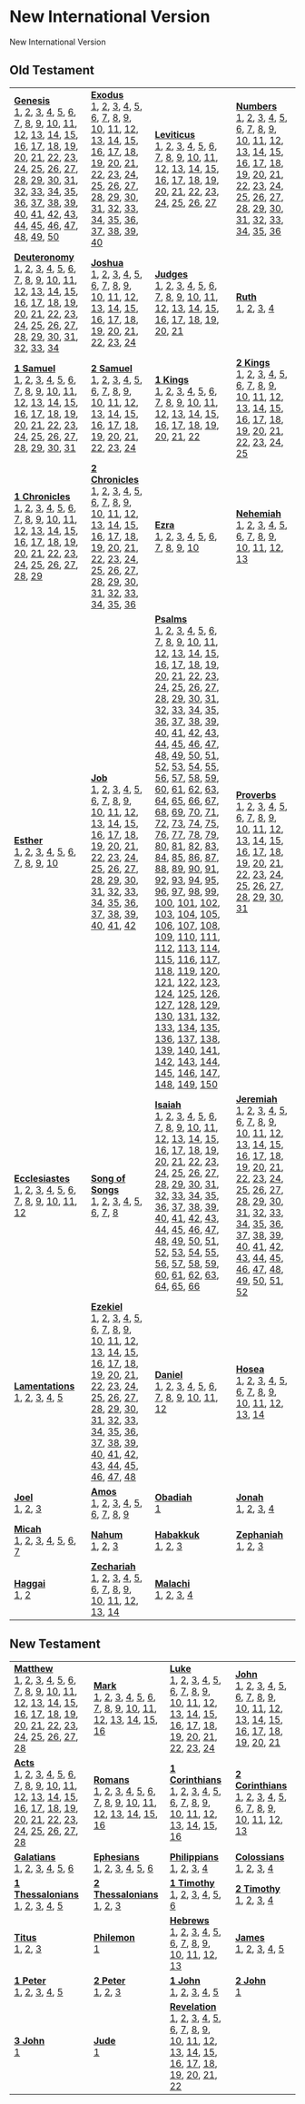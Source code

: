 # New International Version

New International Version



## Old Testament

<table>
<tr>
<td>
<b><a href='Gen.md'>Genesis</a></b><br/>
<a href='Gen.md#genesis-1'>1</a>, <a href='Gen.md#genesis-2'>2</a>, <a href='Gen.md#genesis-3'>3</a>, <a href='Gen.md#genesis-4'>4</a>, <a href='Gen.md#genesis-5'>5</a>, <a href='Gen.md#genesis-6'>6</a>, <a href='Gen.md#genesis-7'>7</a>, <a href='Gen.md#genesis-8'>8</a>, <a href='Gen.md#genesis-9'>9</a>, <a href='Gen.md#genesis-10'>10</a>, <a href='Gen.md#genesis-11'>11</a>, <a href='Gen.md#genesis-12'>12</a>, <a href='Gen.md#genesis-13'>13</a>, <a href='Gen.md#genesis-14'>14</a>, <a href='Gen.md#genesis-15'>15</a>, <a href='Gen.md#genesis-16'>16</a>, <a href='Gen.md#genesis-17'>17</a>, <a href='Gen.md#genesis-18'>18</a>, <a href='Gen.md#genesis-19'>19</a>, <a href='Gen.md#genesis-20'>20</a>, <a href='Gen.md#genesis-21'>21</a>, <a href='Gen.md#genesis-22'>22</a>, <a href='Gen.md#genesis-23'>23</a>, <a href='Gen.md#genesis-24'>24</a>, <a href='Gen.md#genesis-25'>25</a>, <a href='Gen.md#genesis-26'>26</a>, <a href='Gen.md#genesis-27'>27</a>, <a href='Gen.md#genesis-28'>28</a>, <a href='Gen.md#genesis-29'>29</a>, <a href='Gen.md#genesis-30'>30</a>, <a href='Gen.md#genesis-31'>31</a>, <a href='Gen.md#genesis-32'>32</a>, <a href='Gen.md#genesis-33'>33</a>, <a href='Gen.md#genesis-34'>34</a>, <a href='Gen.md#genesis-35'>35</a>, <a href='Gen.md#genesis-36'>36</a>, <a href='Gen.md#genesis-37'>37</a>, <a href='Gen.md#genesis-38'>38</a>, <a href='Gen.md#genesis-39'>39</a>, <a href='Gen.md#genesis-40'>40</a>, <a href='Gen.md#genesis-41'>41</a>, <a href='Gen.md#genesis-42'>42</a>, <a href='Gen.md#genesis-43'>43</a>, <a href='Gen.md#genesis-44'>44</a>, <a href='Gen.md#genesis-45'>45</a>, <a href='Gen.md#genesis-46'>46</a>, <a href='Gen.md#genesis-47'>47</a>, <a href='Gen.md#genesis-48'>48</a>, <a href='Gen.md#genesis-49'>49</a>, <a href='Gen.md#genesis-50'>50</a>
</td>
<td>
<b><a href='Exod.md'>Exodus</a></b><br/>
<a href='Exod.md#exodus-1'>1</a>, <a href='Exod.md#exodus-2'>2</a>, <a href='Exod.md#exodus-3'>3</a>, <a href='Exod.md#exodus-4'>4</a>, <a href='Exod.md#exodus-5'>5</a>, <a href='Exod.md#exodus-6'>6</a>, <a href='Exod.md#exodus-7'>7</a>, <a href='Exod.md#exodus-8'>8</a>, <a href='Exod.md#exodus-9'>9</a>, <a href='Exod.md#exodus-10'>10</a>, <a href='Exod.md#exodus-11'>11</a>, <a href='Exod.md#exodus-12'>12</a>, <a href='Exod.md#exodus-13'>13</a>, <a href='Exod.md#exodus-14'>14</a>, <a href='Exod.md#exodus-15'>15</a>, <a href='Exod.md#exodus-16'>16</a>, <a href='Exod.md#exodus-17'>17</a>, <a href='Exod.md#exodus-18'>18</a>, <a href='Exod.md#exodus-19'>19</a>, <a href='Exod.md#exodus-20'>20</a>, <a href='Exod.md#exodus-21'>21</a>, <a href='Exod.md#exodus-22'>22</a>, <a href='Exod.md#exodus-23'>23</a>, <a href='Exod.md#exodus-24'>24</a>, <a href='Exod.md#exodus-25'>25</a>, <a href='Exod.md#exodus-26'>26</a>, <a href='Exod.md#exodus-27'>27</a>, <a href='Exod.md#exodus-28'>28</a>, <a href='Exod.md#exodus-29'>29</a>, <a href='Exod.md#exodus-30'>30</a>, <a href='Exod.md#exodus-31'>31</a>, <a href='Exod.md#exodus-32'>32</a>, <a href='Exod.md#exodus-33'>33</a>, <a href='Exod.md#exodus-34'>34</a>, <a href='Exod.md#exodus-35'>35</a>, <a href='Exod.md#exodus-36'>36</a>, <a href='Exod.md#exodus-37'>37</a>, <a href='Exod.md#exodus-38'>38</a>, <a href='Exod.md#exodus-39'>39</a>, <a href='Exod.md#exodus-40'>40</a>
</td>
<td>
<b><a href='Lev.md'>Leviticus</a></b><br/>
<a href='Lev.md#leviticus-1'>1</a>, <a href='Lev.md#leviticus-2'>2</a>, <a href='Lev.md#leviticus-3'>3</a>, <a href='Lev.md#leviticus-4'>4</a>, <a href='Lev.md#leviticus-5'>5</a>, <a href='Lev.md#leviticus-6'>6</a>, <a href='Lev.md#leviticus-7'>7</a>, <a href='Lev.md#leviticus-8'>8</a>, <a href='Lev.md#leviticus-9'>9</a>, <a href='Lev.md#leviticus-10'>10</a>, <a href='Lev.md#leviticus-11'>11</a>, <a href='Lev.md#leviticus-12'>12</a>, <a href='Lev.md#leviticus-13'>13</a>, <a href='Lev.md#leviticus-14'>14</a>, <a href='Lev.md#leviticus-15'>15</a>, <a href='Lev.md#leviticus-16'>16</a>, <a href='Lev.md#leviticus-17'>17</a>, <a href='Lev.md#leviticus-18'>18</a>, <a href='Lev.md#leviticus-19'>19</a>, <a href='Lev.md#leviticus-20'>20</a>, <a href='Lev.md#leviticus-21'>21</a>, <a href='Lev.md#leviticus-22'>22</a>, <a href='Lev.md#leviticus-23'>23</a>, <a href='Lev.md#leviticus-24'>24</a>, <a href='Lev.md#leviticus-25'>25</a>, <a href='Lev.md#leviticus-26'>26</a>, <a href='Lev.md#leviticus-27'>27</a>
</td>
<td>
<b><a href='Num.md'>Numbers</a></b><br/>
<a href='Num.md#numbers-1'>1</a>, <a href='Num.md#numbers-2'>2</a>, <a href='Num.md#numbers-3'>3</a>, <a href='Num.md#numbers-4'>4</a>, <a href='Num.md#numbers-5'>5</a>, <a href='Num.md#numbers-6'>6</a>, <a href='Num.md#numbers-7'>7</a>, <a href='Num.md#numbers-8'>8</a>, <a href='Num.md#numbers-9'>9</a>, <a href='Num.md#numbers-10'>10</a>, <a href='Num.md#numbers-11'>11</a>, <a href='Num.md#numbers-12'>12</a>, <a href='Num.md#numbers-13'>13</a>, <a href='Num.md#numbers-14'>14</a>, <a href='Num.md#numbers-15'>15</a>, <a href='Num.md#numbers-16'>16</a>, <a href='Num.md#numbers-17'>17</a>, <a href='Num.md#numbers-18'>18</a>, <a href='Num.md#numbers-19'>19</a>, <a href='Num.md#numbers-20'>20</a>, <a href='Num.md#numbers-21'>21</a>, <a href='Num.md#numbers-22'>22</a>, <a href='Num.md#numbers-23'>23</a>, <a href='Num.md#numbers-24'>24</a>, <a href='Num.md#numbers-25'>25</a>, <a href='Num.md#numbers-26'>26</a>, <a href='Num.md#numbers-27'>27</a>, <a href='Num.md#numbers-28'>28</a>, <a href='Num.md#numbers-29'>29</a>, <a href='Num.md#numbers-30'>30</a>, <a href='Num.md#numbers-31'>31</a>, <a href='Num.md#numbers-32'>32</a>, <a href='Num.md#numbers-33'>33</a>, <a href='Num.md#numbers-34'>34</a>, <a href='Num.md#numbers-35'>35</a>, <a href='Num.md#numbers-36'>36</a>
</td></tr>
<tr>
<td>
<b><a href='Deut.md'>Deuteronomy</a></b><br/>
<a href='Deut.md#deuteronomy-1'>1</a>, <a href='Deut.md#deuteronomy-2'>2</a>, <a href='Deut.md#deuteronomy-3'>3</a>, <a href='Deut.md#deuteronomy-4'>4</a>, <a href='Deut.md#deuteronomy-5'>5</a>, <a href='Deut.md#deuteronomy-6'>6</a>, <a href='Deut.md#deuteronomy-7'>7</a>, <a href='Deut.md#deuteronomy-8'>8</a>, <a href='Deut.md#deuteronomy-9'>9</a>, <a href='Deut.md#deuteronomy-10'>10</a>, <a href='Deut.md#deuteronomy-11'>11</a>, <a href='Deut.md#deuteronomy-12'>12</a>, <a href='Deut.md#deuteronomy-13'>13</a>, <a href='Deut.md#deuteronomy-14'>14</a>, <a href='Deut.md#deuteronomy-15'>15</a>, <a href='Deut.md#deuteronomy-16'>16</a>, <a href='Deut.md#deuteronomy-17'>17</a>, <a href='Deut.md#deuteronomy-18'>18</a>, <a href='Deut.md#deuteronomy-19'>19</a>, <a href='Deut.md#deuteronomy-20'>20</a>, <a href='Deut.md#deuteronomy-21'>21</a>, <a href='Deut.md#deuteronomy-22'>22</a>, <a href='Deut.md#deuteronomy-23'>23</a>, <a href='Deut.md#deuteronomy-24'>24</a>, <a href='Deut.md#deuteronomy-25'>25</a>, <a href='Deut.md#deuteronomy-26'>26</a>, <a href='Deut.md#deuteronomy-27'>27</a>, <a href='Deut.md#deuteronomy-28'>28</a>, <a href='Deut.md#deuteronomy-29'>29</a>, <a href='Deut.md#deuteronomy-30'>30</a>, <a href='Deut.md#deuteronomy-31'>31</a>, <a href='Deut.md#deuteronomy-32'>32</a>, <a href='Deut.md#deuteronomy-33'>33</a>, <a href='Deut.md#deuteronomy-34'>34</a>
</td>
<td>
<b><a href='Josh.md'>Joshua</a></b><br/>
<a href='Josh.md#joshua-1'>1</a>, <a href='Josh.md#joshua-2'>2</a>, <a href='Josh.md#joshua-3'>3</a>, <a href='Josh.md#joshua-4'>4</a>, <a href='Josh.md#joshua-5'>5</a>, <a href='Josh.md#joshua-6'>6</a>, <a href='Josh.md#joshua-7'>7</a>, <a href='Josh.md#joshua-8'>8</a>, <a href='Josh.md#joshua-9'>9</a>, <a href='Josh.md#joshua-10'>10</a>, <a href='Josh.md#joshua-11'>11</a>, <a href='Josh.md#joshua-12'>12</a>, <a href='Josh.md#joshua-13'>13</a>, <a href='Josh.md#joshua-14'>14</a>, <a href='Josh.md#joshua-15'>15</a>, <a href='Josh.md#joshua-16'>16</a>, <a href='Josh.md#joshua-17'>17</a>, <a href='Josh.md#joshua-18'>18</a>, <a href='Josh.md#joshua-19'>19</a>, <a href='Josh.md#joshua-20'>20</a>, <a href='Josh.md#joshua-21'>21</a>, <a href='Josh.md#joshua-22'>22</a>, <a href='Josh.md#joshua-23'>23</a>, <a href='Josh.md#joshua-24'>24</a>
</td>
<td>
<b><a href='Judg.md'>Judges</a></b><br/>
<a href='Judg.md#judges-1'>1</a>, <a href='Judg.md#judges-2'>2</a>, <a href='Judg.md#judges-3'>3</a>, <a href='Judg.md#judges-4'>4</a>, <a href='Judg.md#judges-5'>5</a>, <a href='Judg.md#judges-6'>6</a>, <a href='Judg.md#judges-7'>7</a>, <a href='Judg.md#judges-8'>8</a>, <a href='Judg.md#judges-9'>9</a>, <a href='Judg.md#judges-10'>10</a>, <a href='Judg.md#judges-11'>11</a>, <a href='Judg.md#judges-12'>12</a>, <a href='Judg.md#judges-13'>13</a>, <a href='Judg.md#judges-14'>14</a>, <a href='Judg.md#judges-15'>15</a>, <a href='Judg.md#judges-16'>16</a>, <a href='Judg.md#judges-17'>17</a>, <a href='Judg.md#judges-18'>18</a>, <a href='Judg.md#judges-19'>19</a>, <a href='Judg.md#judges-20'>20</a>, <a href='Judg.md#judges-21'>21</a>
</td>
<td>
<b><a href='Ruth.md'>Ruth</a></b><br/>
<a href='Ruth.md#ruth-1'>1</a>, <a href='Ruth.md#ruth-2'>2</a>, <a href='Ruth.md#ruth-3'>3</a>, <a href='Ruth.md#ruth-4'>4</a>
</td></tr>
<tr>
<td>
<b><a href='1Sam.md'>1 Samuel</a></b><br/>
<a href='1Sam.md#1-samuel-1'>1</a>, <a href='1Sam.md#1-samuel-2'>2</a>, <a href='1Sam.md#1-samuel-3'>3</a>, <a href='1Sam.md#1-samuel-4'>4</a>, <a href='1Sam.md#1-samuel-5'>5</a>, <a href='1Sam.md#1-samuel-6'>6</a>, <a href='1Sam.md#1-samuel-7'>7</a>, <a href='1Sam.md#1-samuel-8'>8</a>, <a href='1Sam.md#1-samuel-9'>9</a>, <a href='1Sam.md#1-samuel-10'>10</a>, <a href='1Sam.md#1-samuel-11'>11</a>, <a href='1Sam.md#1-samuel-12'>12</a>, <a href='1Sam.md#1-samuel-13'>13</a>, <a href='1Sam.md#1-samuel-14'>14</a>, <a href='1Sam.md#1-samuel-15'>15</a>, <a href='1Sam.md#1-samuel-16'>16</a>, <a href='1Sam.md#1-samuel-17'>17</a>, <a href='1Sam.md#1-samuel-18'>18</a>, <a href='1Sam.md#1-samuel-19'>19</a>, <a href='1Sam.md#1-samuel-20'>20</a>, <a href='1Sam.md#1-samuel-21'>21</a>, <a href='1Sam.md#1-samuel-22'>22</a>, <a href='1Sam.md#1-samuel-23'>23</a>, <a href='1Sam.md#1-samuel-24'>24</a>, <a href='1Sam.md#1-samuel-25'>25</a>, <a href='1Sam.md#1-samuel-26'>26</a>, <a href='1Sam.md#1-samuel-27'>27</a>, <a href='1Sam.md#1-samuel-28'>28</a>, <a href='1Sam.md#1-samuel-29'>29</a>, <a href='1Sam.md#1-samuel-30'>30</a>, <a href='1Sam.md#1-samuel-31'>31</a>
</td>
<td>
<b><a href='2Sam.md'>2 Samuel</a></b><br/>
<a href='2Sam.md#2-samuel-1'>1</a>, <a href='2Sam.md#2-samuel-2'>2</a>, <a href='2Sam.md#2-samuel-3'>3</a>, <a href='2Sam.md#2-samuel-4'>4</a>, <a href='2Sam.md#2-samuel-5'>5</a>, <a href='2Sam.md#2-samuel-6'>6</a>, <a href='2Sam.md#2-samuel-7'>7</a>, <a href='2Sam.md#2-samuel-8'>8</a>, <a href='2Sam.md#2-samuel-9'>9</a>, <a href='2Sam.md#2-samuel-10'>10</a>, <a href='2Sam.md#2-samuel-11'>11</a>, <a href='2Sam.md#2-samuel-12'>12</a>, <a href='2Sam.md#2-samuel-13'>13</a>, <a href='2Sam.md#2-samuel-14'>14</a>, <a href='2Sam.md#2-samuel-15'>15</a>, <a href='2Sam.md#2-samuel-16'>16</a>, <a href='2Sam.md#2-samuel-17'>17</a>, <a href='2Sam.md#2-samuel-18'>18</a>, <a href='2Sam.md#2-samuel-19'>19</a>, <a href='2Sam.md#2-samuel-20'>20</a>, <a href='2Sam.md#2-samuel-21'>21</a>, <a href='2Sam.md#2-samuel-22'>22</a>, <a href='2Sam.md#2-samuel-23'>23</a>, <a href='2Sam.md#2-samuel-24'>24</a>
</td>
<td>
<b><a href='1Kgs.md'>1 Kings</a></b><br/>
<a href='1Kgs.md#1-kings-1'>1</a>, <a href='1Kgs.md#1-kings-2'>2</a>, <a href='1Kgs.md#1-kings-3'>3</a>, <a href='1Kgs.md#1-kings-4'>4</a>, <a href='1Kgs.md#1-kings-5'>5</a>, <a href='1Kgs.md#1-kings-6'>6</a>, <a href='1Kgs.md#1-kings-7'>7</a>, <a href='1Kgs.md#1-kings-8'>8</a>, <a href='1Kgs.md#1-kings-9'>9</a>, <a href='1Kgs.md#1-kings-10'>10</a>, <a href='1Kgs.md#1-kings-11'>11</a>, <a href='1Kgs.md#1-kings-12'>12</a>, <a href='1Kgs.md#1-kings-13'>13</a>, <a href='1Kgs.md#1-kings-14'>14</a>, <a href='1Kgs.md#1-kings-15'>15</a>, <a href='1Kgs.md#1-kings-16'>16</a>, <a href='1Kgs.md#1-kings-17'>17</a>, <a href='1Kgs.md#1-kings-18'>18</a>, <a href='1Kgs.md#1-kings-19'>19</a>, <a href='1Kgs.md#1-kings-20'>20</a>, <a href='1Kgs.md#1-kings-21'>21</a>, <a href='1Kgs.md#1-kings-22'>22</a>
</td>
<td>
<b><a href='2Kgs.md'>2 Kings</a></b><br/>
<a href='2Kgs.md#2-kings-1'>1</a>, <a href='2Kgs.md#2-kings-2'>2</a>, <a href='2Kgs.md#2-kings-3'>3</a>, <a href='2Kgs.md#2-kings-4'>4</a>, <a href='2Kgs.md#2-kings-5'>5</a>, <a href='2Kgs.md#2-kings-6'>6</a>, <a href='2Kgs.md#2-kings-7'>7</a>, <a href='2Kgs.md#2-kings-8'>8</a>, <a href='2Kgs.md#2-kings-9'>9</a>, <a href='2Kgs.md#2-kings-10'>10</a>, <a href='2Kgs.md#2-kings-11'>11</a>, <a href='2Kgs.md#2-kings-12'>12</a>, <a href='2Kgs.md#2-kings-13'>13</a>, <a href='2Kgs.md#2-kings-14'>14</a>, <a href='2Kgs.md#2-kings-15'>15</a>, <a href='2Kgs.md#2-kings-16'>16</a>, <a href='2Kgs.md#2-kings-17'>17</a>, <a href='2Kgs.md#2-kings-18'>18</a>, <a href='2Kgs.md#2-kings-19'>19</a>, <a href='2Kgs.md#2-kings-20'>20</a>, <a href='2Kgs.md#2-kings-21'>21</a>, <a href='2Kgs.md#2-kings-22'>22</a>, <a href='2Kgs.md#2-kings-23'>23</a>, <a href='2Kgs.md#2-kings-24'>24</a>, <a href='2Kgs.md#2-kings-25'>25</a>
</td></tr>
<tr>
<td>
<b><a href='1Chr.md'>1 Chronicles</a></b><br/>
<a href='1Chr.md#1-chronicles-1'>1</a>, <a href='1Chr.md#1-chronicles-2'>2</a>, <a href='1Chr.md#1-chronicles-3'>3</a>, <a href='1Chr.md#1-chronicles-4'>4</a>, <a href='1Chr.md#1-chronicles-5'>5</a>, <a href='1Chr.md#1-chronicles-6'>6</a>, <a href='1Chr.md#1-chronicles-7'>7</a>, <a href='1Chr.md#1-chronicles-8'>8</a>, <a href='1Chr.md#1-chronicles-9'>9</a>, <a href='1Chr.md#1-chronicles-10'>10</a>, <a href='1Chr.md#1-chronicles-11'>11</a>, <a href='1Chr.md#1-chronicles-12'>12</a>, <a href='1Chr.md#1-chronicles-13'>13</a>, <a href='1Chr.md#1-chronicles-14'>14</a>, <a href='1Chr.md#1-chronicles-15'>15</a>, <a href='1Chr.md#1-chronicles-16'>16</a>, <a href='1Chr.md#1-chronicles-17'>17</a>, <a href='1Chr.md#1-chronicles-18'>18</a>, <a href='1Chr.md#1-chronicles-19'>19</a>, <a href='1Chr.md#1-chronicles-20'>20</a>, <a href='1Chr.md#1-chronicles-21'>21</a>, <a href='1Chr.md#1-chronicles-22'>22</a>, <a href='1Chr.md#1-chronicles-23'>23</a>, <a href='1Chr.md#1-chronicles-24'>24</a>, <a href='1Chr.md#1-chronicles-25'>25</a>, <a href='1Chr.md#1-chronicles-26'>26</a>, <a href='1Chr.md#1-chronicles-27'>27</a>, <a href='1Chr.md#1-chronicles-28'>28</a>, <a href='1Chr.md#1-chronicles-29'>29</a>
</td>
<td>
<b><a href='2Chr.md'>2 Chronicles</a></b><br/>
<a href='2Chr.md#2-chronicles-1'>1</a>, <a href='2Chr.md#2-chronicles-2'>2</a>, <a href='2Chr.md#2-chronicles-3'>3</a>, <a href='2Chr.md#2-chronicles-4'>4</a>, <a href='2Chr.md#2-chronicles-5'>5</a>, <a href='2Chr.md#2-chronicles-6'>6</a>, <a href='2Chr.md#2-chronicles-7'>7</a>, <a href='2Chr.md#2-chronicles-8'>8</a>, <a href='2Chr.md#2-chronicles-9'>9</a>, <a href='2Chr.md#2-chronicles-10'>10</a>, <a href='2Chr.md#2-chronicles-11'>11</a>, <a href='2Chr.md#2-chronicles-12'>12</a>, <a href='2Chr.md#2-chronicles-13'>13</a>, <a href='2Chr.md#2-chronicles-14'>14</a>, <a href='2Chr.md#2-chronicles-15'>15</a>, <a href='2Chr.md#2-chronicles-16'>16</a>, <a href='2Chr.md#2-chronicles-17'>17</a>, <a href='2Chr.md#2-chronicles-18'>18</a>, <a href='2Chr.md#2-chronicles-19'>19</a>, <a href='2Chr.md#2-chronicles-20'>20</a>, <a href='2Chr.md#2-chronicles-21'>21</a>, <a href='2Chr.md#2-chronicles-22'>22</a>, <a href='2Chr.md#2-chronicles-23'>23</a>, <a href='2Chr.md#2-chronicles-24'>24</a>, <a href='2Chr.md#2-chronicles-25'>25</a>, <a href='2Chr.md#2-chronicles-26'>26</a>, <a href='2Chr.md#2-chronicles-27'>27</a>, <a href='2Chr.md#2-chronicles-28'>28</a>, <a href='2Chr.md#2-chronicles-29'>29</a>, <a href='2Chr.md#2-chronicles-30'>30</a>, <a href='2Chr.md#2-chronicles-31'>31</a>, <a href='2Chr.md#2-chronicles-32'>32</a>, <a href='2Chr.md#2-chronicles-33'>33</a>, <a href='2Chr.md#2-chronicles-34'>34</a>, <a href='2Chr.md#2-chronicles-35'>35</a>, <a href='2Chr.md#2-chronicles-36'>36</a>
</td>
<td>
<b><a href='Ezra.md'>Ezra</a></b><br/>
<a href='Ezra.md#ezra-1'>1</a>, <a href='Ezra.md#ezra-2'>2</a>, <a href='Ezra.md#ezra-3'>3</a>, <a href='Ezra.md#ezra-4'>4</a>, <a href='Ezra.md#ezra-5'>5</a>, <a href='Ezra.md#ezra-6'>6</a>, <a href='Ezra.md#ezra-7'>7</a>, <a href='Ezra.md#ezra-8'>8</a>, <a href='Ezra.md#ezra-9'>9</a>, <a href='Ezra.md#ezra-10'>10</a>
</td>
<td>
<b><a href='Neh.md'>Nehemiah</a></b><br/>
<a href='Neh.md#nehemiah-1'>1</a>, <a href='Neh.md#nehemiah-2'>2</a>, <a href='Neh.md#nehemiah-3'>3</a>, <a href='Neh.md#nehemiah-4'>4</a>, <a href='Neh.md#nehemiah-5'>5</a>, <a href='Neh.md#nehemiah-6'>6</a>, <a href='Neh.md#nehemiah-7'>7</a>, <a href='Neh.md#nehemiah-8'>8</a>, <a href='Neh.md#nehemiah-9'>9</a>, <a href='Neh.md#nehemiah-10'>10</a>, <a href='Neh.md#nehemiah-11'>11</a>, <a href='Neh.md#nehemiah-12'>12</a>, <a href='Neh.md#nehemiah-13'>13</a>
</td></tr>
<tr>
</tr>
<tr>
</tr>
<tr>
<td>
<b><a href='Esth.md'>Esther</a></b><br/>
<a href='Esth.md#esther-1'>1</a>, <a href='Esth.md#esther-2'>2</a>, <a href='Esth.md#esther-3'>3</a>, <a href='Esth.md#esther-4'>4</a>, <a href='Esth.md#esther-5'>5</a>, <a href='Esth.md#esther-6'>6</a>, <a href='Esth.md#esther-7'>7</a>, <a href='Esth.md#esther-8'>8</a>, <a href='Esth.md#esther-9'>9</a>, <a href='Esth.md#esther-10'>10</a>
</td>
<td>
<b><a href='Job.md'>Job</a></b><br/>
<a href='Job.md#job-1'>1</a>, <a href='Job.md#job-2'>2</a>, <a href='Job.md#job-3'>3</a>, <a href='Job.md#job-4'>4</a>, <a href='Job.md#job-5'>5</a>, <a href='Job.md#job-6'>6</a>, <a href='Job.md#job-7'>7</a>, <a href='Job.md#job-8'>8</a>, <a href='Job.md#job-9'>9</a>, <a href='Job.md#job-10'>10</a>, <a href='Job.md#job-11'>11</a>, <a href='Job.md#job-12'>12</a>, <a href='Job.md#job-13'>13</a>, <a href='Job.md#job-14'>14</a>, <a href='Job.md#job-15'>15</a>, <a href='Job.md#job-16'>16</a>, <a href='Job.md#job-17'>17</a>, <a href='Job.md#job-18'>18</a>, <a href='Job.md#job-19'>19</a>, <a href='Job.md#job-20'>20</a>, <a href='Job.md#job-21'>21</a>, <a href='Job.md#job-22'>22</a>, <a href='Job.md#job-23'>23</a>, <a href='Job.md#job-24'>24</a>, <a href='Job.md#job-25'>25</a>, <a href='Job.md#job-26'>26</a>, <a href='Job.md#job-27'>27</a>, <a href='Job.md#job-28'>28</a>, <a href='Job.md#job-29'>29</a>, <a href='Job.md#job-30'>30</a>, <a href='Job.md#job-31'>31</a>, <a href='Job.md#job-32'>32</a>, <a href='Job.md#job-33'>33</a>, <a href='Job.md#job-34'>34</a>, <a href='Job.md#job-35'>35</a>, <a href='Job.md#job-36'>36</a>, <a href='Job.md#job-37'>37</a>, <a href='Job.md#job-38'>38</a>, <a href='Job.md#job-39'>39</a>, <a href='Job.md#job-40'>40</a>, <a href='Job.md#job-41'>41</a>, <a href='Job.md#job-42'>42</a>
</td>
<td>
<b><a href='Ps.md'>Psalms</a></b><br/>
<a href='Ps.md#psalms-1'>1</a>, <a href='Ps.md#psalms-2'>2</a>, <a href='Ps.md#psalms-3'>3</a>, <a href='Ps.md#psalms-4'>4</a>, <a href='Ps.md#psalms-5'>5</a>, <a href='Ps.md#psalms-6'>6</a>, <a href='Ps.md#psalms-7'>7</a>, <a href='Ps.md#psalms-8'>8</a>, <a href='Ps.md#psalms-9'>9</a>, <a href='Ps.md#psalms-10'>10</a>, <a href='Ps.md#psalms-11'>11</a>, <a href='Ps.md#psalms-12'>12</a>, <a href='Ps.md#psalms-13'>13</a>, <a href='Ps.md#psalms-14'>14</a>, <a href='Ps.md#psalms-15'>15</a>, <a href='Ps.md#psalms-16'>16</a>, <a href='Ps.md#psalms-17'>17</a>, <a href='Ps.md#psalms-18'>18</a>, <a href='Ps.md#psalms-19'>19</a>, <a href='Ps.md#psalms-20'>20</a>, <a href='Ps.md#psalms-21'>21</a>, <a href='Ps.md#psalms-22'>22</a>, <a href='Ps.md#psalms-23'>23</a>, <a href='Ps.md#psalms-24'>24</a>, <a href='Ps.md#psalms-25'>25</a>, <a href='Ps.md#psalms-26'>26</a>, <a href='Ps.md#psalms-27'>27</a>, <a href='Ps.md#psalms-28'>28</a>, <a href='Ps.md#psalms-29'>29</a>, <a href='Ps.md#psalms-30'>30</a>, <a href='Ps.md#psalms-31'>31</a>, <a href='Ps.md#psalms-32'>32</a>, <a href='Ps.md#psalms-33'>33</a>, <a href='Ps.md#psalms-34'>34</a>, <a href='Ps.md#psalms-35'>35</a>, <a href='Ps.md#psalms-36'>36</a>, <a href='Ps.md#psalms-37'>37</a>, <a href='Ps.md#psalms-38'>38</a>, <a href='Ps.md#psalms-39'>39</a>, <a href='Ps.md#psalms-40'>40</a>, <a href='Ps.md#psalms-41'>41</a>, <a href='Ps.md#psalms-42'>42</a>, <a href='Ps.md#psalms-43'>43</a>, <a href='Ps.md#psalms-44'>44</a>, <a href='Ps.md#psalms-45'>45</a>, <a href='Ps.md#psalms-46'>46</a>, <a href='Ps.md#psalms-47'>47</a>, <a href='Ps.md#psalms-48'>48</a>, <a href='Ps.md#psalms-49'>49</a>, <a href='Ps.md#psalms-50'>50</a>, <a href='Ps.md#psalms-51'>51</a>, <a href='Ps.md#psalms-52'>52</a>, <a href='Ps.md#psalms-53'>53</a>, <a href='Ps.md#psalms-54'>54</a>, <a href='Ps.md#psalms-55'>55</a>, <a href='Ps.md#psalms-56'>56</a>, <a href='Ps.md#psalms-57'>57</a>, <a href='Ps.md#psalms-58'>58</a>, <a href='Ps.md#psalms-59'>59</a>, <a href='Ps.md#psalms-60'>60</a>, <a href='Ps.md#psalms-61'>61</a>, <a href='Ps.md#psalms-62'>62</a>, <a href='Ps.md#psalms-63'>63</a>, <a href='Ps.md#psalms-64'>64</a>, <a href='Ps.md#psalms-65'>65</a>, <a href='Ps.md#psalms-66'>66</a>, <a href='Ps.md#psalms-67'>67</a>, <a href='Ps.md#psalms-68'>68</a>, <a href='Ps.md#psalms-69'>69</a>, <a href='Ps.md#psalms-70'>70</a>, <a href='Ps.md#psalms-71'>71</a>, <a href='Ps.md#psalms-72'>72</a>, <a href='Ps.md#psalms-73'>73</a>, <a href='Ps.md#psalms-74'>74</a>, <a href='Ps.md#psalms-75'>75</a>, <a href='Ps.md#psalms-76'>76</a>, <a href='Ps.md#psalms-77'>77</a>, <a href='Ps.md#psalms-78'>78</a>, <a href='Ps.md#psalms-79'>79</a>, <a href='Ps.md#psalms-80'>80</a>, <a href='Ps.md#psalms-81'>81</a>, <a href='Ps.md#psalms-82'>82</a>, <a href='Ps.md#psalms-83'>83</a>, <a href='Ps.md#psalms-84'>84</a>, <a href='Ps.md#psalms-85'>85</a>, <a href='Ps.md#psalms-86'>86</a>, <a href='Ps.md#psalms-87'>87</a>, <a href='Ps.md#psalms-88'>88</a>, <a href='Ps.md#psalms-89'>89</a>, <a href='Ps.md#psalms-90'>90</a>, <a href='Ps.md#psalms-91'>91</a>, <a href='Ps.md#psalms-92'>92</a>, <a href='Ps.md#psalms-93'>93</a>, <a href='Ps.md#psalms-94'>94</a>, <a href='Ps.md#psalms-95'>95</a>, <a href='Ps.md#psalms-96'>96</a>, <a href='Ps.md#psalms-97'>97</a>, <a href='Ps.md#psalms-98'>98</a>, <a href='Ps.md#psalms-99'>99</a>, <a href='Ps.md#psalms-100'>100</a>, <a href='Ps.md#psalms-101'>101</a>, <a href='Ps.md#psalms-102'>102</a>, <a href='Ps.md#psalms-103'>103</a>, <a href='Ps.md#psalms-104'>104</a>, <a href='Ps.md#psalms-105'>105</a>, <a href='Ps.md#psalms-106'>106</a>, <a href='Ps.md#psalms-107'>107</a>, <a href='Ps.md#psalms-108'>108</a>, <a href='Ps.md#psalms-109'>109</a>, <a href='Ps.md#psalms-110'>110</a>, <a href='Ps.md#psalms-111'>111</a>, <a href='Ps.md#psalms-112'>112</a>, <a href='Ps.md#psalms-113'>113</a>, <a href='Ps.md#psalms-114'>114</a>, <a href='Ps.md#psalms-115'>115</a>, <a href='Ps.md#psalms-116'>116</a>, <a href='Ps.md#psalms-117'>117</a>, <a href='Ps.md#psalms-118'>118</a>, <a href='Ps.md#psalms-119'>119</a>, <a href='Ps.md#psalms-120'>120</a>, <a href='Ps.md#psalms-121'>121</a>, <a href='Ps.md#psalms-122'>122</a>, <a href='Ps.md#psalms-123'>123</a>, <a href='Ps.md#psalms-124'>124</a>, <a href='Ps.md#psalms-125'>125</a>, <a href='Ps.md#psalms-126'>126</a>, <a href='Ps.md#psalms-127'>127</a>, <a href='Ps.md#psalms-128'>128</a>, <a href='Ps.md#psalms-129'>129</a>, <a href='Ps.md#psalms-130'>130</a>, <a href='Ps.md#psalms-131'>131</a>, <a href='Ps.md#psalms-132'>132</a>, <a href='Ps.md#psalms-133'>133</a>, <a href='Ps.md#psalms-134'>134</a>, <a href='Ps.md#psalms-135'>135</a>, <a href='Ps.md#psalms-136'>136</a>, <a href='Ps.md#psalms-137'>137</a>, <a href='Ps.md#psalms-138'>138</a>, <a href='Ps.md#psalms-139'>139</a>, <a href='Ps.md#psalms-140'>140</a>, <a href='Ps.md#psalms-141'>141</a>, <a href='Ps.md#psalms-142'>142</a>, <a href='Ps.md#psalms-143'>143</a>, <a href='Ps.md#psalms-144'>144</a>, <a href='Ps.md#psalms-145'>145</a>, <a href='Ps.md#psalms-146'>146</a>, <a href='Ps.md#psalms-147'>147</a>, <a href='Ps.md#psalms-148'>148</a>, <a href='Ps.md#psalms-149'>149</a>, <a href='Ps.md#psalms-150'>150</a>
</td>
<td>
<b><a href='Prov.md'>Proverbs</a></b><br/>
<a href='Prov.md#proverbs-1'>1</a>, <a href='Prov.md#proverbs-2'>2</a>, <a href='Prov.md#proverbs-3'>3</a>, <a href='Prov.md#proverbs-4'>4</a>, <a href='Prov.md#proverbs-5'>5</a>, <a href='Prov.md#proverbs-6'>6</a>, <a href='Prov.md#proverbs-7'>7</a>, <a href='Prov.md#proverbs-8'>8</a>, <a href='Prov.md#proverbs-9'>9</a>, <a href='Prov.md#proverbs-10'>10</a>, <a href='Prov.md#proverbs-11'>11</a>, <a href='Prov.md#proverbs-12'>12</a>, <a href='Prov.md#proverbs-13'>13</a>, <a href='Prov.md#proverbs-14'>14</a>, <a href='Prov.md#proverbs-15'>15</a>, <a href='Prov.md#proverbs-16'>16</a>, <a href='Prov.md#proverbs-17'>17</a>, <a href='Prov.md#proverbs-18'>18</a>, <a href='Prov.md#proverbs-19'>19</a>, <a href='Prov.md#proverbs-20'>20</a>, <a href='Prov.md#proverbs-21'>21</a>, <a href='Prov.md#proverbs-22'>22</a>, <a href='Prov.md#proverbs-23'>23</a>, <a href='Prov.md#proverbs-24'>24</a>, <a href='Prov.md#proverbs-25'>25</a>, <a href='Prov.md#proverbs-26'>26</a>, <a href='Prov.md#proverbs-27'>27</a>, <a href='Prov.md#proverbs-28'>28</a>, <a href='Prov.md#proverbs-29'>29</a>, <a href='Prov.md#proverbs-30'>30</a>, <a href='Prov.md#proverbs-31'>31</a>
</td></tr>
<tr>
<td>
<b><a href='Eccl.md'>Ecclesiastes</a></b><br/>
<a href='Eccl.md#ecclesiastes-1'>1</a>, <a href='Eccl.md#ecclesiastes-2'>2</a>, <a href='Eccl.md#ecclesiastes-3'>3</a>, <a href='Eccl.md#ecclesiastes-4'>4</a>, <a href='Eccl.md#ecclesiastes-5'>5</a>, <a href='Eccl.md#ecclesiastes-6'>6</a>, <a href='Eccl.md#ecclesiastes-7'>7</a>, <a href='Eccl.md#ecclesiastes-8'>8</a>, <a href='Eccl.md#ecclesiastes-9'>9</a>, <a href='Eccl.md#ecclesiastes-10'>10</a>, <a href='Eccl.md#ecclesiastes-11'>11</a>, <a href='Eccl.md#ecclesiastes-12'>12</a>
</td>
<td>
<b><a href='Song.md'>Song of Songs</a></b><br/>
<a href='Song.md#song-of-songs-1'>1</a>, <a href='Song.md#song-of-songs-2'>2</a>, <a href='Song.md#song-of-songs-3'>3</a>, <a href='Song.md#song-of-songs-4'>4</a>, <a href='Song.md#song-of-songs-5'>5</a>, <a href='Song.md#song-of-songs-6'>6</a>, <a href='Song.md#song-of-songs-7'>7</a>, <a href='Song.md#song-of-songs-8'>8</a>
</td>
<td>
<b><a href='Isa.md'>Isaiah</a></b><br/>
<a href='Isa.md#isaiah-1'>1</a>, <a href='Isa.md#isaiah-2'>2</a>, <a href='Isa.md#isaiah-3'>3</a>, <a href='Isa.md#isaiah-4'>4</a>, <a href='Isa.md#isaiah-5'>5</a>, <a href='Isa.md#isaiah-6'>6</a>, <a href='Isa.md#isaiah-7'>7</a>, <a href='Isa.md#isaiah-8'>8</a>, <a href='Isa.md#isaiah-9'>9</a>, <a href='Isa.md#isaiah-10'>10</a>, <a href='Isa.md#isaiah-11'>11</a>, <a href='Isa.md#isaiah-12'>12</a>, <a href='Isa.md#isaiah-13'>13</a>, <a href='Isa.md#isaiah-14'>14</a>, <a href='Isa.md#isaiah-15'>15</a>, <a href='Isa.md#isaiah-16'>16</a>, <a href='Isa.md#isaiah-17'>17</a>, <a href='Isa.md#isaiah-18'>18</a>, <a href='Isa.md#isaiah-19'>19</a>, <a href='Isa.md#isaiah-20'>20</a>, <a href='Isa.md#isaiah-21'>21</a>, <a href='Isa.md#isaiah-22'>22</a>, <a href='Isa.md#isaiah-23'>23</a>, <a href='Isa.md#isaiah-24'>24</a>, <a href='Isa.md#isaiah-25'>25</a>, <a href='Isa.md#isaiah-26'>26</a>, <a href='Isa.md#isaiah-27'>27</a>, <a href='Isa.md#isaiah-28'>28</a>, <a href='Isa.md#isaiah-29'>29</a>, <a href='Isa.md#isaiah-30'>30</a>, <a href='Isa.md#isaiah-31'>31</a>, <a href='Isa.md#isaiah-32'>32</a>, <a href='Isa.md#isaiah-33'>33</a>, <a href='Isa.md#isaiah-34'>34</a>, <a href='Isa.md#isaiah-35'>35</a>, <a href='Isa.md#isaiah-36'>36</a>, <a href='Isa.md#isaiah-37'>37</a>, <a href='Isa.md#isaiah-38'>38</a>, <a href='Isa.md#isaiah-39'>39</a>, <a href='Isa.md#isaiah-40'>40</a>, <a href='Isa.md#isaiah-41'>41</a>, <a href='Isa.md#isaiah-42'>42</a>, <a href='Isa.md#isaiah-43'>43</a>, <a href='Isa.md#isaiah-44'>44</a>, <a href='Isa.md#isaiah-45'>45</a>, <a href='Isa.md#isaiah-46'>46</a>, <a href='Isa.md#isaiah-47'>47</a>, <a href='Isa.md#isaiah-48'>48</a>, <a href='Isa.md#isaiah-49'>49</a>, <a href='Isa.md#isaiah-50'>50</a>, <a href='Isa.md#isaiah-51'>51</a>, <a href='Isa.md#isaiah-52'>52</a>, <a href='Isa.md#isaiah-53'>53</a>, <a href='Isa.md#isaiah-54'>54</a>, <a href='Isa.md#isaiah-55'>55</a>, <a href='Isa.md#isaiah-56'>56</a>, <a href='Isa.md#isaiah-57'>57</a>, <a href='Isa.md#isaiah-58'>58</a>, <a href='Isa.md#isaiah-59'>59</a>, <a href='Isa.md#isaiah-60'>60</a>, <a href='Isa.md#isaiah-61'>61</a>, <a href='Isa.md#isaiah-62'>62</a>, <a href='Isa.md#isaiah-63'>63</a>, <a href='Isa.md#isaiah-64'>64</a>, <a href='Isa.md#isaiah-65'>65</a>, <a href='Isa.md#isaiah-66'>66</a>
</td>
<td>
<b><a href='Jer.md'>Jeremiah</a></b><br/>
<a href='Jer.md#jeremiah-1'>1</a>, <a href='Jer.md#jeremiah-2'>2</a>, <a href='Jer.md#jeremiah-3'>3</a>, <a href='Jer.md#jeremiah-4'>4</a>, <a href='Jer.md#jeremiah-5'>5</a>, <a href='Jer.md#jeremiah-6'>6</a>, <a href='Jer.md#jeremiah-7'>7</a>, <a href='Jer.md#jeremiah-8'>8</a>, <a href='Jer.md#jeremiah-9'>9</a>, <a href='Jer.md#jeremiah-10'>10</a>, <a href='Jer.md#jeremiah-11'>11</a>, <a href='Jer.md#jeremiah-12'>12</a>, <a href='Jer.md#jeremiah-13'>13</a>, <a href='Jer.md#jeremiah-14'>14</a>, <a href='Jer.md#jeremiah-15'>15</a>, <a href='Jer.md#jeremiah-16'>16</a>, <a href='Jer.md#jeremiah-17'>17</a>, <a href='Jer.md#jeremiah-18'>18</a>, <a href='Jer.md#jeremiah-19'>19</a>, <a href='Jer.md#jeremiah-20'>20</a>, <a href='Jer.md#jeremiah-21'>21</a>, <a href='Jer.md#jeremiah-22'>22</a>, <a href='Jer.md#jeremiah-23'>23</a>, <a href='Jer.md#jeremiah-24'>24</a>, <a href='Jer.md#jeremiah-25'>25</a>, <a href='Jer.md#jeremiah-26'>26</a>, <a href='Jer.md#jeremiah-27'>27</a>, <a href='Jer.md#jeremiah-28'>28</a>, <a href='Jer.md#jeremiah-29'>29</a>, <a href='Jer.md#jeremiah-30'>30</a>, <a href='Jer.md#jeremiah-31'>31</a>, <a href='Jer.md#jeremiah-32'>32</a>, <a href='Jer.md#jeremiah-33'>33</a>, <a href='Jer.md#jeremiah-34'>34</a>, <a href='Jer.md#jeremiah-35'>35</a>, <a href='Jer.md#jeremiah-36'>36</a>, <a href='Jer.md#jeremiah-37'>37</a>, <a href='Jer.md#jeremiah-38'>38</a>, <a href='Jer.md#jeremiah-39'>39</a>, <a href='Jer.md#jeremiah-40'>40</a>, <a href='Jer.md#jeremiah-41'>41</a>, <a href='Jer.md#jeremiah-42'>42</a>, <a href='Jer.md#jeremiah-43'>43</a>, <a href='Jer.md#jeremiah-44'>44</a>, <a href='Jer.md#jeremiah-45'>45</a>, <a href='Jer.md#jeremiah-46'>46</a>, <a href='Jer.md#jeremiah-47'>47</a>, <a href='Jer.md#jeremiah-48'>48</a>, <a href='Jer.md#jeremiah-49'>49</a>, <a href='Jer.md#jeremiah-50'>50</a>, <a href='Jer.md#jeremiah-51'>51</a>, <a href='Jer.md#jeremiah-52'>52</a>
</td></tr>
<tr>
<td>
<b><a href='Lam.md'>Lamentations</a></b><br/>
<a href='Lam.md#lamentations-1'>1</a>, <a href='Lam.md#lamentations-2'>2</a>, <a href='Lam.md#lamentations-3'>3</a>, <a href='Lam.md#lamentations-4'>4</a>, <a href='Lam.md#lamentations-5'>5</a>
</td>
<td>
<b><a href='Ezek.md'>Ezekiel</a></b><br/>
<a href='Ezek.md#ezekiel-1'>1</a>, <a href='Ezek.md#ezekiel-2'>2</a>, <a href='Ezek.md#ezekiel-3'>3</a>, <a href='Ezek.md#ezekiel-4'>4</a>, <a href='Ezek.md#ezekiel-5'>5</a>, <a href='Ezek.md#ezekiel-6'>6</a>, <a href='Ezek.md#ezekiel-7'>7</a>, <a href='Ezek.md#ezekiel-8'>8</a>, <a href='Ezek.md#ezekiel-9'>9</a>, <a href='Ezek.md#ezekiel-10'>10</a>, <a href='Ezek.md#ezekiel-11'>11</a>, <a href='Ezek.md#ezekiel-12'>12</a>, <a href='Ezek.md#ezekiel-13'>13</a>, <a href='Ezek.md#ezekiel-14'>14</a>, <a href='Ezek.md#ezekiel-15'>15</a>, <a href='Ezek.md#ezekiel-16'>16</a>, <a href='Ezek.md#ezekiel-17'>17</a>, <a href='Ezek.md#ezekiel-18'>18</a>, <a href='Ezek.md#ezekiel-19'>19</a>, <a href='Ezek.md#ezekiel-20'>20</a>, <a href='Ezek.md#ezekiel-21'>21</a>, <a href='Ezek.md#ezekiel-22'>22</a>, <a href='Ezek.md#ezekiel-23'>23</a>, <a href='Ezek.md#ezekiel-24'>24</a>, <a href='Ezek.md#ezekiel-25'>25</a>, <a href='Ezek.md#ezekiel-26'>26</a>, <a href='Ezek.md#ezekiel-27'>27</a>, <a href='Ezek.md#ezekiel-28'>28</a>, <a href='Ezek.md#ezekiel-29'>29</a>, <a href='Ezek.md#ezekiel-30'>30</a>, <a href='Ezek.md#ezekiel-31'>31</a>, <a href='Ezek.md#ezekiel-32'>32</a>, <a href='Ezek.md#ezekiel-33'>33</a>, <a href='Ezek.md#ezekiel-34'>34</a>, <a href='Ezek.md#ezekiel-35'>35</a>, <a href='Ezek.md#ezekiel-36'>36</a>, <a href='Ezek.md#ezekiel-37'>37</a>, <a href='Ezek.md#ezekiel-38'>38</a>, <a href='Ezek.md#ezekiel-39'>39</a>, <a href='Ezek.md#ezekiel-40'>40</a>, <a href='Ezek.md#ezekiel-41'>41</a>, <a href='Ezek.md#ezekiel-42'>42</a>, <a href='Ezek.md#ezekiel-43'>43</a>, <a href='Ezek.md#ezekiel-44'>44</a>, <a href='Ezek.md#ezekiel-45'>45</a>, <a href='Ezek.md#ezekiel-46'>46</a>, <a href='Ezek.md#ezekiel-47'>47</a>, <a href='Ezek.md#ezekiel-48'>48</a>
</td>
<td>
<b><a href='Dan.md'>Daniel</a></b><br/>
<a href='Dan.md#daniel-1'>1</a>, <a href='Dan.md#daniel-2'>2</a>, <a href='Dan.md#daniel-3'>3</a>, <a href='Dan.md#daniel-4'>4</a>, <a href='Dan.md#daniel-5'>5</a>, <a href='Dan.md#daniel-6'>6</a>, <a href='Dan.md#daniel-7'>7</a>, <a href='Dan.md#daniel-8'>8</a>, <a href='Dan.md#daniel-9'>9</a>, <a href='Dan.md#daniel-10'>10</a>, <a href='Dan.md#daniel-11'>11</a>, <a href='Dan.md#daniel-12'>12</a>
</td>
<td>
<b><a href='Hos.md'>Hosea</a></b><br/>
<a href='Hos.md#hosea-1'>1</a>, <a href='Hos.md#hosea-2'>2</a>, <a href='Hos.md#hosea-3'>3</a>, <a href='Hos.md#hosea-4'>4</a>, <a href='Hos.md#hosea-5'>5</a>, <a href='Hos.md#hosea-6'>6</a>, <a href='Hos.md#hosea-7'>7</a>, <a href='Hos.md#hosea-8'>8</a>, <a href='Hos.md#hosea-9'>9</a>, <a href='Hos.md#hosea-10'>10</a>, <a href='Hos.md#hosea-11'>11</a>, <a href='Hos.md#hosea-12'>12</a>, <a href='Hos.md#hosea-13'>13</a>, <a href='Hos.md#hosea-14'>14</a>
</td></tr>
<tr>
<td>
<b><a href='Joel.md'>Joel</a></b><br/>
<a href='Joel.md#joel-1'>1</a>, <a href='Joel.md#joel-2'>2</a>, <a href='Joel.md#joel-3'>3</a>
</td>
<td>
<b><a href='Amos.md'>Amos</a></b><br/>
<a href='Amos.md#amos-1'>1</a>, <a href='Amos.md#amos-2'>2</a>, <a href='Amos.md#amos-3'>3</a>, <a href='Amos.md#amos-4'>4</a>, <a href='Amos.md#amos-5'>5</a>, <a href='Amos.md#amos-6'>6</a>, <a href='Amos.md#amos-7'>7</a>, <a href='Amos.md#amos-8'>8</a>, <a href='Amos.md#amos-9'>9</a>
</td>
<td>
<b><a href='Obad.md'>Obadiah</a></b><br/>
<a href='Obad.md#obadiah-1'>1</a>
</td>
<td>
<b><a href='Jonah.md'>Jonah</a></b><br/>
<a href='Jonah.md#jonah-1'>1</a>, <a href='Jonah.md#jonah-2'>2</a>, <a href='Jonah.md#jonah-3'>3</a>, <a href='Jonah.md#jonah-4'>4</a>
</td></tr>
<tr>
<td>
<b><a href='Mic.md'>Micah</a></b><br/>
<a href='Mic.md#micah-1'>1</a>, <a href='Mic.md#micah-2'>2</a>, <a href='Mic.md#micah-3'>3</a>, <a href='Mic.md#micah-4'>4</a>, <a href='Mic.md#micah-5'>5</a>, <a href='Mic.md#micah-6'>6</a>, <a href='Mic.md#micah-7'>7</a>
</td>
<td>
<b><a href='Nah.md'>Nahum</a></b><br/>
<a href='Nah.md#nahum-1'>1</a>, <a href='Nah.md#nahum-2'>2</a>, <a href='Nah.md#nahum-3'>3</a>
</td>
<td>
<b><a href='Hab.md'>Habakkuk</a></b><br/>
<a href='Hab.md#habakkuk-1'>1</a>, <a href='Hab.md#habakkuk-2'>2</a>, <a href='Hab.md#habakkuk-3'>3</a>
</td>
<td>
<b><a href='Zeph.md'>Zephaniah</a></b><br/>
<a href='Zeph.md#zephaniah-1'>1</a>, <a href='Zeph.md#zephaniah-2'>2</a>, <a href='Zeph.md#zephaniah-3'>3</a>
</td></tr>
<tr>
<td>
<b><a href='Hag.md'>Haggai</a></b><br/>
<a href='Hag.md#haggai-1'>1</a>, <a href='Hag.md#haggai-2'>2</a>
</td>
<td>
<b><a href='Zech.md'>Zechariah</a></b><br/>
<a href='Zech.md#zechariah-1'>1</a>, <a href='Zech.md#zechariah-2'>2</a>, <a href='Zech.md#zechariah-3'>3</a>, <a href='Zech.md#zechariah-4'>4</a>, <a href='Zech.md#zechariah-5'>5</a>, <a href='Zech.md#zechariah-6'>6</a>, <a href='Zech.md#zechariah-7'>7</a>, <a href='Zech.md#zechariah-8'>8</a>, <a href='Zech.md#zechariah-9'>9</a>, <a href='Zech.md#zechariah-10'>10</a>, <a href='Zech.md#zechariah-11'>11</a>, <a href='Zech.md#zechariah-12'>12</a>, <a href='Zech.md#zechariah-13'>13</a>, <a href='Zech.md#zechariah-14'>14</a>
</td>
<td>
<b><a href='Mal.md'>Malachi</a></b><br/>
<a href='Mal.md#malachi-1'>1</a>, <a href='Mal.md#malachi-2'>2</a>, <a href='Mal.md#malachi-3'>3</a>, <a href='Mal.md#malachi-4'>4</a>
</td></tr>
</table>

## New Testament

<table>
<tr>
<td>
<b><a href='Matt.md'>Matthew</a></b><br/>
<a href='Matt.md#matthew-1'>1</a>, <a href='Matt.md#matthew-2'>2</a>, <a href='Matt.md#matthew-3'>3</a>, <a href='Matt.md#matthew-4'>4</a>, <a href='Matt.md#matthew-5'>5</a>, <a href='Matt.md#matthew-6'>6</a>, <a href='Matt.md#matthew-7'>7</a>, <a href='Matt.md#matthew-8'>8</a>, <a href='Matt.md#matthew-9'>9</a>, <a href='Matt.md#matthew-10'>10</a>, <a href='Matt.md#matthew-11'>11</a>, <a href='Matt.md#matthew-12'>12</a>, <a href='Matt.md#matthew-13'>13</a>, <a href='Matt.md#matthew-14'>14</a>, <a href='Matt.md#matthew-15'>15</a>, <a href='Matt.md#matthew-16'>16</a>, <a href='Matt.md#matthew-17'>17</a>, <a href='Matt.md#matthew-18'>18</a>, <a href='Matt.md#matthew-19'>19</a>, <a href='Matt.md#matthew-20'>20</a>, <a href='Matt.md#matthew-21'>21</a>, <a href='Matt.md#matthew-22'>22</a>, <a href='Matt.md#matthew-23'>23</a>, <a href='Matt.md#matthew-24'>24</a>, <a href='Matt.md#matthew-25'>25</a>, <a href='Matt.md#matthew-26'>26</a>, <a href='Matt.md#matthew-27'>27</a>, <a href='Matt.md#matthew-28'>28</a>
</td>
<td>
<b><a href='Mark.md'>Mark</a></b><br/>
<a href='Mark.md#mark-1'>1</a>, <a href='Mark.md#mark-2'>2</a>, <a href='Mark.md#mark-3'>3</a>, <a href='Mark.md#mark-4'>4</a>, <a href='Mark.md#mark-5'>5</a>, <a href='Mark.md#mark-6'>6</a>, <a href='Mark.md#mark-7'>7</a>, <a href='Mark.md#mark-8'>8</a>, <a href='Mark.md#mark-9'>9</a>, <a href='Mark.md#mark-10'>10</a>, <a href='Mark.md#mark-11'>11</a>, <a href='Mark.md#mark-12'>12</a>, <a href='Mark.md#mark-13'>13</a>, <a href='Mark.md#mark-14'>14</a>, <a href='Mark.md#mark-15'>15</a>, <a href='Mark.md#mark-16'>16</a>
</td>
<td>
<b><a href='Luke.md'>Luke</a></b><br/>
<a href='Luke.md#luke-1'>1</a>, <a href='Luke.md#luke-2'>2</a>, <a href='Luke.md#luke-3'>3</a>, <a href='Luke.md#luke-4'>4</a>, <a href='Luke.md#luke-5'>5</a>, <a href='Luke.md#luke-6'>6</a>, <a href='Luke.md#luke-7'>7</a>, <a href='Luke.md#luke-8'>8</a>, <a href='Luke.md#luke-9'>9</a>, <a href='Luke.md#luke-10'>10</a>, <a href='Luke.md#luke-11'>11</a>, <a href='Luke.md#luke-12'>12</a>, <a href='Luke.md#luke-13'>13</a>, <a href='Luke.md#luke-14'>14</a>, <a href='Luke.md#luke-15'>15</a>, <a href='Luke.md#luke-16'>16</a>, <a href='Luke.md#luke-17'>17</a>, <a href='Luke.md#luke-18'>18</a>, <a href='Luke.md#luke-19'>19</a>, <a href='Luke.md#luke-20'>20</a>, <a href='Luke.md#luke-21'>21</a>, <a href='Luke.md#luke-22'>22</a>, <a href='Luke.md#luke-23'>23</a>, <a href='Luke.md#luke-24'>24</a>
</td>
<td>
<b><a href='John.md'>John</a></b><br/>
<a href='John.md#john-1'>1</a>, <a href='John.md#john-2'>2</a>, <a href='John.md#john-3'>3</a>, <a href='John.md#john-4'>4</a>, <a href='John.md#john-5'>5</a>, <a href='John.md#john-6'>6</a>, <a href='John.md#john-7'>7</a>, <a href='John.md#john-8'>8</a>, <a href='John.md#john-9'>9</a>, <a href='John.md#john-10'>10</a>, <a href='John.md#john-11'>11</a>, <a href='John.md#john-12'>12</a>, <a href='John.md#john-13'>13</a>, <a href='John.md#john-14'>14</a>, <a href='John.md#john-15'>15</a>, <a href='John.md#john-16'>16</a>, <a href='John.md#john-17'>17</a>, <a href='John.md#john-18'>18</a>, <a href='John.md#john-19'>19</a>, <a href='John.md#john-20'>20</a>, <a href='John.md#john-21'>21</a>
</td></tr>
<tr>
<td>
<b><a href='Acts.md'>Acts</a></b><br/>
<a href='Acts.md#acts-1'>1</a>, <a href='Acts.md#acts-2'>2</a>, <a href='Acts.md#acts-3'>3</a>, <a href='Acts.md#acts-4'>4</a>, <a href='Acts.md#acts-5'>5</a>, <a href='Acts.md#acts-6'>6</a>, <a href='Acts.md#acts-7'>7</a>, <a href='Acts.md#acts-8'>8</a>, <a href='Acts.md#acts-9'>9</a>, <a href='Acts.md#acts-10'>10</a>, <a href='Acts.md#acts-11'>11</a>, <a href='Acts.md#acts-12'>12</a>, <a href='Acts.md#acts-13'>13</a>, <a href='Acts.md#acts-14'>14</a>, <a href='Acts.md#acts-15'>15</a>, <a href='Acts.md#acts-16'>16</a>, <a href='Acts.md#acts-17'>17</a>, <a href='Acts.md#acts-18'>18</a>, <a href='Acts.md#acts-19'>19</a>, <a href='Acts.md#acts-20'>20</a>, <a href='Acts.md#acts-21'>21</a>, <a href='Acts.md#acts-22'>22</a>, <a href='Acts.md#acts-23'>23</a>, <a href='Acts.md#acts-24'>24</a>, <a href='Acts.md#acts-25'>25</a>, <a href='Acts.md#acts-26'>26</a>, <a href='Acts.md#acts-27'>27</a>, <a href='Acts.md#acts-28'>28</a>
</td>
<td>
<b><a href='Rom.md'>Romans</a></b><br/>
<a href='Rom.md#romans-1'>1</a>, <a href='Rom.md#romans-2'>2</a>, <a href='Rom.md#romans-3'>3</a>, <a href='Rom.md#romans-4'>4</a>, <a href='Rom.md#romans-5'>5</a>, <a href='Rom.md#romans-6'>6</a>, <a href='Rom.md#romans-7'>7</a>, <a href='Rom.md#romans-8'>8</a>, <a href='Rom.md#romans-9'>9</a>, <a href='Rom.md#romans-10'>10</a>, <a href='Rom.md#romans-11'>11</a>, <a href='Rom.md#romans-12'>12</a>, <a href='Rom.md#romans-13'>13</a>, <a href='Rom.md#romans-14'>14</a>, <a href='Rom.md#romans-15'>15</a>, <a href='Rom.md#romans-16'>16</a>
</td>
<td>
<b><a href='1Cor.md'>1 Corinthians</a></b><br/>
<a href='1Cor.md#1-corinthians-1'>1</a>, <a href='1Cor.md#1-corinthians-2'>2</a>, <a href='1Cor.md#1-corinthians-3'>3</a>, <a href='1Cor.md#1-corinthians-4'>4</a>, <a href='1Cor.md#1-corinthians-5'>5</a>, <a href='1Cor.md#1-corinthians-6'>6</a>, <a href='1Cor.md#1-corinthians-7'>7</a>, <a href='1Cor.md#1-corinthians-8'>8</a>, <a href='1Cor.md#1-corinthians-9'>9</a>, <a href='1Cor.md#1-corinthians-10'>10</a>, <a href='1Cor.md#1-corinthians-11'>11</a>, <a href='1Cor.md#1-corinthians-12'>12</a>, <a href='1Cor.md#1-corinthians-13'>13</a>, <a href='1Cor.md#1-corinthians-14'>14</a>, <a href='1Cor.md#1-corinthians-15'>15</a>, <a href='1Cor.md#1-corinthians-16'>16</a>
</td>
<td>
<b><a href='2Cor.md'>2 Corinthians</a></b><br/>
<a href='2Cor.md#2-corinthians-1'>1</a>, <a href='2Cor.md#2-corinthians-2'>2</a>, <a href='2Cor.md#2-corinthians-3'>3</a>, <a href='2Cor.md#2-corinthians-4'>4</a>, <a href='2Cor.md#2-corinthians-5'>5</a>, <a href='2Cor.md#2-corinthians-6'>6</a>, <a href='2Cor.md#2-corinthians-7'>7</a>, <a href='2Cor.md#2-corinthians-8'>8</a>, <a href='2Cor.md#2-corinthians-9'>9</a>, <a href='2Cor.md#2-corinthians-10'>10</a>, <a href='2Cor.md#2-corinthians-11'>11</a>, <a href='2Cor.md#2-corinthians-12'>12</a>, <a href='2Cor.md#2-corinthians-13'>13</a>
</td></tr>
<tr>
<td>
<b><a href='Gal.md'>Galatians</a></b><br/>
<a href='Gal.md#galatians-1'>1</a>, <a href='Gal.md#galatians-2'>2</a>, <a href='Gal.md#galatians-3'>3</a>, <a href='Gal.md#galatians-4'>4</a>, <a href='Gal.md#galatians-5'>5</a>, <a href='Gal.md#galatians-6'>6</a>
</td>
<td>
<b><a href='Eph.md'>Ephesians</a></b><br/>
<a href='Eph.md#ephesians-1'>1</a>, <a href='Eph.md#ephesians-2'>2</a>, <a href='Eph.md#ephesians-3'>3</a>, <a href='Eph.md#ephesians-4'>4</a>, <a href='Eph.md#ephesians-5'>5</a>, <a href='Eph.md#ephesians-6'>6</a>
</td>
<td>
<b><a href='Phil.md'>Philippians</a></b><br/>
<a href='Phil.md#philippians-1'>1</a>, <a href='Phil.md#philippians-2'>2</a>, <a href='Phil.md#philippians-3'>3</a>, <a href='Phil.md#philippians-4'>4</a>
</td>
<td>
<b><a href='Col.md'>Colossians</a></b><br/>
<a href='Col.md#colossians-1'>1</a>, <a href='Col.md#colossians-2'>2</a>, <a href='Col.md#colossians-3'>3</a>, <a href='Col.md#colossians-4'>4</a>
</td></tr>
<tr>
<td>
<b><a href='1Thess.md'>1 Thessalonians</a></b><br/>
<a href='1Thess.md#1-thessalonians-1'>1</a>, <a href='1Thess.md#1-thessalonians-2'>2</a>, <a href='1Thess.md#1-thessalonians-3'>3</a>, <a href='1Thess.md#1-thessalonians-4'>4</a>, <a href='1Thess.md#1-thessalonians-5'>5</a>
</td>
<td>
<b><a href='2Thess.md'>2 Thessalonians</a></b><br/>
<a href='2Thess.md#2-thessalonians-1'>1</a>, <a href='2Thess.md#2-thessalonians-2'>2</a>, <a href='2Thess.md#2-thessalonians-3'>3</a>
</td>
<td>
<b><a href='1Tim.md'>1 Timothy</a></b><br/>
<a href='1Tim.md#1-timothy-1'>1</a>, <a href='1Tim.md#1-timothy-2'>2</a>, <a href='1Tim.md#1-timothy-3'>3</a>, <a href='1Tim.md#1-timothy-4'>4</a>, <a href='1Tim.md#1-timothy-5'>5</a>, <a href='1Tim.md#1-timothy-6'>6</a>
</td>
<td>
<b><a href='2Tim.md'>2 Timothy</a></b><br/>
<a href='2Tim.md#2-timothy-1'>1</a>, <a href='2Tim.md#2-timothy-2'>2</a>, <a href='2Tim.md#2-timothy-3'>3</a>, <a href='2Tim.md#2-timothy-4'>4</a>
</td></tr>
<tr>
<td>
<b><a href='Titus.md'>Titus</a></b><br/>
<a href='Titus.md#titus-1'>1</a>, <a href='Titus.md#titus-2'>2</a>, <a href='Titus.md#titus-3'>3</a>
</td>
<td>
<b><a href='Phlm.md'>Philemon</a></b><br/>
<a href='Phlm.md#philemon-1'>1</a>
</td>
<td>
<b><a href='Heb.md'>Hebrews</a></b><br/>
<a href='Heb.md#hebrews-1'>1</a>, <a href='Heb.md#hebrews-2'>2</a>, <a href='Heb.md#hebrews-3'>3</a>, <a href='Heb.md#hebrews-4'>4</a>, <a href='Heb.md#hebrews-5'>5</a>, <a href='Heb.md#hebrews-6'>6</a>, <a href='Heb.md#hebrews-7'>7</a>, <a href='Heb.md#hebrews-8'>8</a>, <a href='Heb.md#hebrews-9'>9</a>, <a href='Heb.md#hebrews-10'>10</a>, <a href='Heb.md#hebrews-11'>11</a>, <a href='Heb.md#hebrews-12'>12</a>, <a href='Heb.md#hebrews-13'>13</a>
</td>
<td>
<b><a href='Jas.md'>James</a></b><br/>
<a href='Jas.md#james-1'>1</a>, <a href='Jas.md#james-2'>2</a>, <a href='Jas.md#james-3'>3</a>, <a href='Jas.md#james-4'>4</a>, <a href='Jas.md#james-5'>5</a>
</td></tr>
<tr>
<td>
<b><a href='1Pet.md'>1 Peter</a></b><br/>
<a href='1Pet.md#1-peter-1'>1</a>, <a href='1Pet.md#1-peter-2'>2</a>, <a href='1Pet.md#1-peter-3'>3</a>, <a href='1Pet.md#1-peter-4'>4</a>, <a href='1Pet.md#1-peter-5'>5</a>
</td>
<td>
<b><a href='2Pet.md'>2 Peter</a></b><br/>
<a href='2Pet.md#2-peter-1'>1</a>, <a href='2Pet.md#2-peter-2'>2</a>, <a href='2Pet.md#2-peter-3'>3</a>
</td>
<td>
<b><a href='1John.md'>1 John</a></b><br/>
<a href='1John.md#1-john-1'>1</a>, <a href='1John.md#1-john-2'>2</a>, <a href='1John.md#1-john-3'>3</a>, <a href='1John.md#1-john-4'>4</a>, <a href='1John.md#1-john-5'>5</a>
</td>
<td>
<b><a href='2John.md'>2 John</a></b><br/>
<a href='2John.md#2-john-1'>1</a>
</td></tr>
<tr>
<td>
<b><a href='3John.md'>3 John</a></b><br/>
<a href='3John.md#3-john-1'>1</a>
</td>
<td>
<b><a href='Jude.md'>Jude</a></b><br/>
<a href='Jude.md#jude-1'>1</a>
</td>
<td>
<b><a href='Rev.md'>Revelation</a></b><br/>
<a href='Rev.md#revelation-1'>1</a>, <a href='Rev.md#revelation-2'>2</a>, <a href='Rev.md#revelation-3'>3</a>, <a href='Rev.md#revelation-4'>4</a>, <a href='Rev.md#revelation-5'>5</a>, <a href='Rev.md#revelation-6'>6</a>, <a href='Rev.md#revelation-7'>7</a>, <a href='Rev.md#revelation-8'>8</a>, <a href='Rev.md#revelation-9'>9</a>, <a href='Rev.md#revelation-10'>10</a>, <a href='Rev.md#revelation-11'>11</a>, <a href='Rev.md#revelation-12'>12</a>, <a href='Rev.md#revelation-13'>13</a>, <a href='Rev.md#revelation-14'>14</a>, <a href='Rev.md#revelation-15'>15</a>, <a href='Rev.md#revelation-16'>16</a>, <a href='Rev.md#revelation-17'>17</a>, <a href='Rev.md#revelation-18'>18</a>, <a href='Rev.md#revelation-19'>19</a>, <a href='Rev.md#revelation-20'>20</a>, <a href='Rev.md#revelation-21'>21</a>, <a href='Rev.md#revelation-22'>22</a>
</td></tr>
</table>